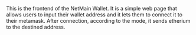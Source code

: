 This is the frontend of the NetMain Wallet. It is a simple web page that allows users to input their wallet address and it lets them to connect it to their metamask. After connection, according to the mode, it sends etherium to the destined address.
